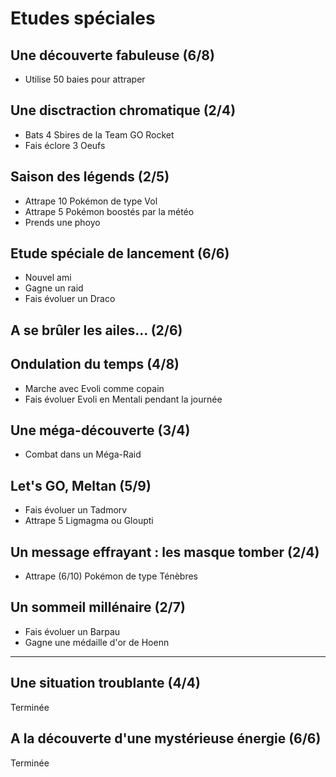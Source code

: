 # Etudes spéciales

## Une découverte fabuleuse (6/8)
- Utilise 50 baies pour attraper

## Une disctraction chromatique (2/4)
- Bats 4 Sbires de la Team GO Rocket
- Fais éclore 3 Oeufs

## Saison des légends (2/5)
- Attrape 10 Pokémon de type Vol
- Attrape 5 Pokémon boostés par la météo
- Prends une phoyo

## Etude spéciale de lancement (6/6)
- Nouvel ami
- Gagne un raid
- Fais évoluer un Draco

## A se brûler les ailes... (2/6)

## Ondulation du temps (4/8)
- Marche avec Evoli comme copain
- Fais évoluer Evoli en Mentali pendant la journée


## Une méga-découverte (3/4)
- Combat dans un Méga-Raid

## Let's GO, Meltan (5/9)
- Fais évoluer un Tadmorv
- Attrape 5 Ligmagma ou Gloupti

## Un message effrayant : les masque tomber (2/4)
- Attrape (6/10) Pokémon de type Ténèbres

## Un sommeil millénaire (2/7)
- Fais évoluer un Barpau
- Gagne une médaille d'or de Hoenn

---

## Une situation troublante (4/4)
Terminée

## A la découverte d'une mystérieuse énergie (6/6)
Terminée